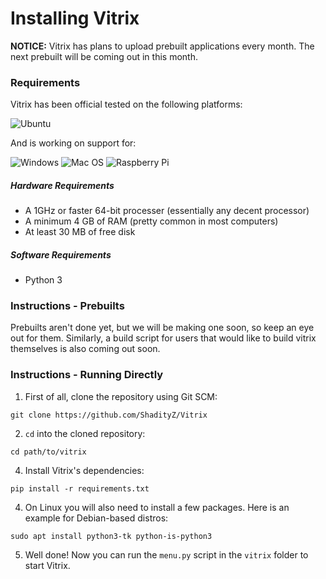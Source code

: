 # Installing Vitrix

**NOTICE:** Vitrix has plans to upload prebuilt applications every month. The next prebuilt will be coming out in this month. 
### Requirements
Vitrix has been official tested on the following platforms:

![Ubuntu](https://img.shields.io/badge/Ubuntu-E95420?style=for-the-badge&logo=ubuntu&logoColor=white)

And is working on support for:

![Windows](https://img.shields.io/badge/Windows-0078D6?style=for-the-badge&logo=windows&logoColor=white) 
![Mac OS](https://img.shields.io/badge/mac%20os-000000?style=for-the-badge&logo=macos&logoColor=F0F0F0) 
![Raspberry Pi](https://img.shields.io/badge/-RaspberryPi-C51A4A?style=for-the-badge&logo=Raspberry-Pi)

##### Hardware Requirements
- A 1GHz or faster 64-bit processer (essentially any decent processor)
- A minimum 4 GB of RAM (pretty common in most computers)
- At least 30 MB of free disk 

##### Software Requirements
- Python 3

### Instructions - Prebuilts
Prebuilts aren't done yet, but we will be making one soon, so keep an eye out for them. Similarly, 
a build script for users that would like to build vitrix themselves is also coming out soon.

### Instructions - Running Directly
1. First of all, clone the repository using Git SCM:
```
git clone https://github.com/ShadityZ/Vitrix
```
2. ```cd``` into the cloned repository:
```
cd path/to/vitrix
```
4. Install Vitrix's dependencies:
```
pip install -r requirements.txt
```
4. On Linux you will also need to install a few packages. Here is an example for Debian-based distros:
```
sudo apt install python3-tk python-is-python3
```
5. Well done! Now you can run the ```menu.py``` script in the ```vitrix``` folder to start Vitrix.
